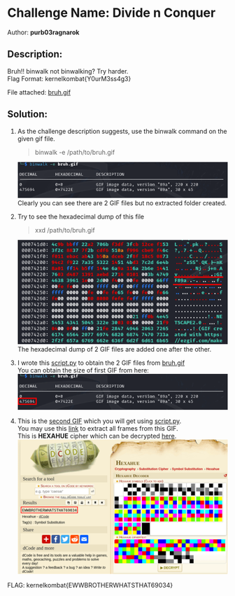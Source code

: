 # Challenge Name: Divide n Conquer
Author: **purb03ragnarok**

## Description:
Bruh!! binwalk not binwalking? Try harder.  
Flag Format: kernelkombat{Y0urM3ss4g3}

File attached: [bruh.gif](bruh.gif)

## Solution:
1. As the challenge description suggests, use the binwalk command on the given gif file.
   > binwalk -e /path/to/bruh.gif
   
   ![Alt text](images/ss1.png?raw=true)  
   Clearly you can see there are 2 GIF files but no extracted folder created.

2. Try to see the hexadecimal dump of this file
   > xxd /path/to/bruh.gif

   ![Alt text](images/ss2.png?raw=true)  
   The hexadecimal dump of 2 GIF files are added one after the other.

3. I wrote this [script.py](script.py) to obtain the 2 GIF files from [bruh.gif](bruh.gif)  
   You can obtain the size of first GIF from here:
   ![Alt text](images/ss3.png?raw=true)

4. This is the [second GIF](images/hexahue.gif) which you will get using [script.py](script.py).  
   You may use this [link](https://ezgif.com/split) to extract all frames from this GIF.  
   This is **HEXAHUE** cipher which can be decrypted [here](https://www.dcode.fr/hexahue-cipher).  
   ![Alt text](images/ss4.png?raw=true)


FLAG: kernelkombat{EWWBROTHERWHATSTHAT69034}
